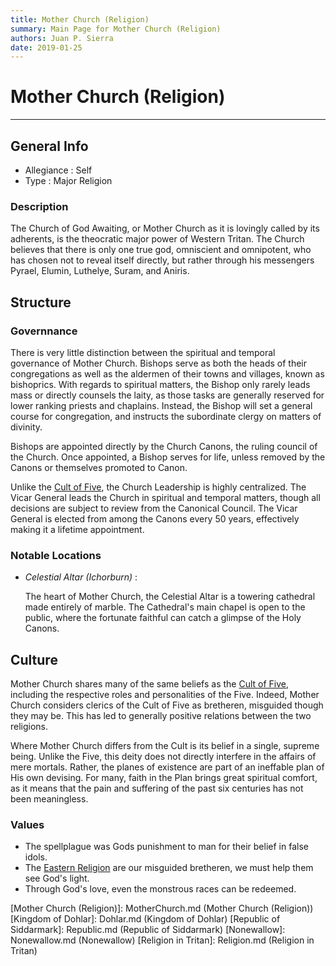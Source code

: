 ```yaml
---
title: Mother Church (Religion)
summary: Main Page for Mother Church (Religion)
authors: Juan P. Sierra
date: 2019-01-25
---
```


# Mother Church (Religion)

-----


## General Info

- Allegiance : Self
- Type : Major Religion
### Description

The Church of God Awaiting, or Mother Church as it is lovingly called by its adherents, is the theocratic major power of Western Tritan. The Church believes that there is only one true god, omniscient and omnipotent, who has chosen not to reveal itself directly, but rather through his messengers Pyrael, Elumin, Luthelye, Suram, and Aniris.


## Structure

### Governnance

There is very little distinction between the spiritual and temporal governance of Mother Church. Bishops serve as both the heads of their congregations as well as the aldermen of their towns and villages, known as bishoprics. With regards to spiritual matters, the Bishop only rarely leads mass or directly counsels the laity, as those tasks are generally reserved for lower ranking priests and chaplains. Instead, the Bishop will set a general course for congregation, and instructs the subordinate clergy on matters of divinity.


Bishops are appointed directly by the Church Canons, the ruling council of the Church. Once appointed, a Bishop serves for life, unless removed by the Canons or themselves promoted to Canon.

Unlike the [Cult of Five][Cult of Five], the Church Leadership is highly centralized. The Vicar General leads the Church in spiritual and temporal matters, though all decisions are subject to review from the Canonical Council. The Vicar General is elected from among the Canons every 50 years, effectively making it a lifetime appointment.

### Notable Locations

- *Celestial Altar (Ichorburn)* :

    The heart of Mother Church, the Celestial Altar is a towering cathedral made entirely of marble. The Cathedral's main chapel is open to the public, where the fortunate faithful can catch a glimpse of the Holy Canons.
    


## Culture

Mother Church shares many of the same beliefs as the [Cult of Five][Cult of Five], including the respective roles and personalities of the Five. Indeed, Mother Church considers clerics of the Cult of Five as bretheren, misguided though they may be. This has led to  generally positive relations between the two religions.

Where Mother Church differs from the Cult is its belief in a single, supreme being. Unlike the Five, this deity does not directly interfere in the affairs of mere mortals. Rather, the planes of existence are part of an ineffable plan of His own devising. For many, faith in the Plan brings great spiritual comfort, as it means that the pain and suffering of the past six centuries has not been meaningless.

### Values

- The spellplague was Gods punishment to man for their belief in false idols.
- The [Eastern Religion][Cult of Five] are our misguided bretheren, we must help them see God's light.
- Through God's love, even the monstrous races can be redeemed.




[Alchemist's Journal]: AlchemistJournal.md (Alchemist's Journal)
[Tritanian Calendar]: Calendar.md (Tritanian Calendar)
[Gnolls]: Gnolls.md (Gnolls)
[Book of Prophesy]: Prophesy.md (Book of Prophesy)
[Stonhyr's Speech at Noxwall]: StonhyrNoxwallSpeech.md (Stonhyr's Speech at Noxwall)
[Timeline]: Timeline.md (Timeline)
[Azoth the Wise]: Azoth.md (Azoth the Wise)
[Faelix]: Faelix.md (Faelix)
[Greghor Stonhyr]: GreghorStonhyr.md (Greghor Stonhyr)
[Lyhl Habborhlyn]: Lyhl_Habborlyn.md (Lyhl Habborhlyn)
[Blackpoint]: Blackpoint.md (Blackpoint)
[Cantfall]: Cantfall.md (Cantfall)
[Noxwall]: Noxwall.md (Noxwall)
[Siddar City]: SiddarCity.md (Siddar City)
[Act 0 - The Alchemist's Tomb]: CampaignLog_0.md (Act 0 - The Alchemist's Tomb)
[Act 1 - The Ravenous Horde]: CampaignLog_1.md (Act 1 - The Ravenous Horde)
[Cult of Five]: CultOfFive.md (Cult of Five)
[Gahrdynyr Trade House]: GahrdynyrTradeHouse.md (Gahrdynyr Trade House)
[Republic Expeditionary Forces]: REF.md (Republic Expeditionary Forces)
[Mother Church (Religion)]: MotherChurch.md (Mother Church (Religion))
[Kingdom of Dohlar]: Dohlar.md (Kingdom of Dohlar)
[Republic of Siddarmark]: Republic.md (Republic of Siddarmark)
[Nonewallow]: Nonewallow.md (Nonewallow)
[Religion in Tritan]: Religion.md (Religion in Tritan)